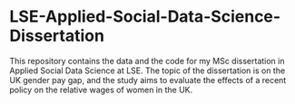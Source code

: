 # LSE-Applied-Social-Data-Science-Dissertation
This repository contains the data and the code for my MSc dissertation in Applied Social Data Science at LSE. The topic of the dissertation is on the UK gender pay gap, and the study aims to evaluate the effects of a recent policy on the relative wages of women in the UK.
